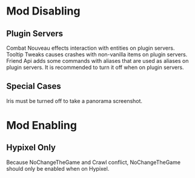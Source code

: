 # Mod Disabling  
## Plugin Servers  
Combat Nouveau effects interaction with entities on plugin servers.  
Tooltip Tweaks causes crashes with non-vanilla items on plugin servers.  
Friend Api adds some commands with aliases that are used as aliases on plugin servers. It is recommended to turn it off when on plugin servers.
## Special Cases  
Iris must be turned off to take a panorama screenshot.  
# Mod Enabling  
## Hypixel Only  
Because NoChangeTheGame and Crawl conflict, NoChangeTheGame should only be enabled when on Hypixel.